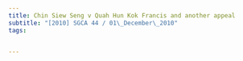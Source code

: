 ```yaml
---
title: Chin Siew Seng v Quah Hun Kok Francis and another appeal 
subtitle: "[2010] SGCA 44 / 01\_December\_2010"
tags:


---
```


